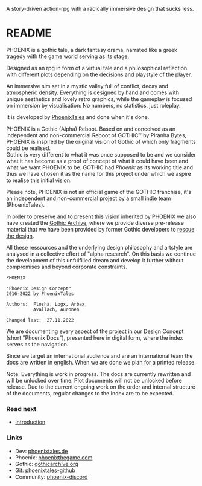 <p class="suptext">A story-driven action-rpg with a 
radically immersive design that sucks less.</p>


# README

PHOENIX is a gothic tale, a dark fantasy drama, narrated like a greek tragedy with the game world serving as its stage.  

Designed as an rpg in form of a virtual tale and a philosophical reflection with different plots depending on the decisions and playstyle of the player.  
 
An immersive sim set in a mystic valley full of conflict, decay and atmospheric density. Everything is designed by hand and comes with unique aesthetics and lovely retro graphics, while the gameplay is focused on immersion by visualisation: No numbers, no statistics, just roleplay.

It is developed by [PhoenixTales](https://phoenixtales.de) and done when it's done. 

PHOENIX is a Gothic (Alpha) Reboot.
Based on and conceived as an independent and non-commercial Reboot of GOTHIC&trade; by Piranha Bytes, PHOENIX is inspired by the original vision of Gothic of which only fragments could be realised.  
Gothic is very different to what it was once supposed to be and we consider what it has become as a proof of concept of what it could have been and what we want PHOENIX to be. GOTHIC had *Phoenix* as its working title and thus we have chosen it as the name for this project under which we aspire to realise this initial vision.  

<p class="subtext">Please note, PHOENIX is not an official game of the GOTHIC franchise, it's an independent and non-commercial project by a small indie team (PhoenixTales).</p>

In order to preserve and to present this vision inherited by PHOENIX we also have created the [Gothic Archive](https://gothicarchive.org), where we provide diverse pre-release material that we have been provided by former Gothic developers to [rescue the design](https://phoenixthegame.com/specials/20thAnniversary/AJourneyToMike.html).    

All these ressources and the underlying design philosophy and artstyle are analysed in a collective effort of "alpha research". On this basis we continue the development of this unfulfilled dream and develop it further without compromises and beyond corporate constraints.   


```  
PHOENIX

"Phoenix Design Concept"
2016-2022 by PhoenixTales

Authors:  Flosha, Logx, Arbax, 
          Avallach, Auronen

Changed last:  27.11.2022
```  

We are documenting every aspect of the project in our Design Concept (short "Phoenix Docs"), presented here in digital form, where the index serves as the navigation.   

Since we target an international audience and are an international team the docs are written in english. When we are done we plan for a printed release.  

<p class="subtext">Note: Everything is work in progress. The docs are currently rewritten and will be unlocked over time. Plot documents will not be unlocked before release. Due to the current ongoing work on the order and internal structure of the documents, regular changes to the Index are to be expected.</p>


### Read next 

* [Introduction](/vision/introduction.md)


### Links

* Dev: [phoenixtales.de](https://phoenixtales.de)
* Phoenix: [phoenixthegame.com](https://phoenixthegame.com)
* Gothic: [gothicarchive.org](https://gothicarchive.org)
* Git: [phoenixtales-github](https://github.com/PhoenixTales)
* Community: [phoenix-discord](https://discord.gg/CK4VAR7fpH)

